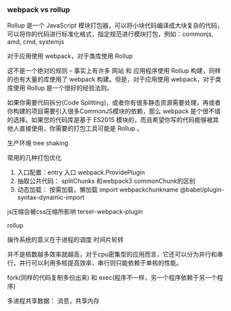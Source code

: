 ### webpack vs rollup
Rollup 是一个 JavaScript 模块打包器，可以将小块代码编译成大块复杂的代码，可以将你的代码进行标准化格式，指定规范进行模块打包，例如：commonjs, amd, cmd, systemjs

对于应用使用 webpack，对于类库使用 Rollup

这不是一个绝对的规则 – 事实上有许多 网站 和 应用程序使用 Rollup 构建，同样的也有大量的库使用了 webpack 构建。但是，对于应用使用 webpack，对于类库使用 Rollup 是一个很好的经验法则。

如果你需要代码拆分(Code Splitting)，或者你有很多静态资源需要处理，再或者你构建的项目需要引入很多CommonJS模块的依赖，那么 webpack 是个很不错的选择。如果您的代码库是基于 ES2015 模块的，而且希望你写的代码能够被其他人直接使用，你需要的打包工具可能是 Rollup 。


生产环境
    tree shaking

常用的几种打包优化
1. 入口配置：entry 入口  webpack.ProvidePlugin
2. 抽取公共代码： splitChunks  和webpack3  commonChunk的区别
3. 动态加载： 按需加载，懒加载   import  webpackchunkname   @babel/plugin-syntax-dynamic-import



js压缩会被css压缩所影响 terser-webpack-plugin




rollup



操作系统的意义在于进程的调度
时间片轮转

并不是核数越多效率就越高，对于cpu密集型的应用而言，它还可以分为并行和串行，并行可以利用多核提高效率，串行则只能依赖于单核的性能。
 



 fork(同样的代码复制多份出来)  和   exec(程序不一样，另一个程序依赖于另一个程序)


多进程共享数据：
 消息，共享内存

